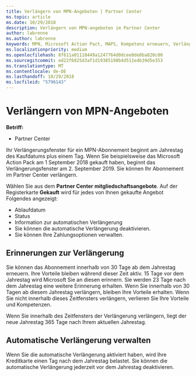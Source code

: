 ```yaml
---
title: Verlängern von MPN-Angeboten | Partner Center
ms.topic: article
ms.date: 10/29/2018
description: Verlängern von MPN-angeboten im Partner Center
author: labrenne
ms.author: labrenne
keywords: MPN, Microsoft Action Pact, MAPS, Kompetenz erneuern, Verlängerungsdatum
ms.localizationpriority: medium
ms.openlocfilehash: 8f611a01118449a1247764d0dcee0de8ba820c00
ms.sourcegitcommit: ed22f6825d3af1d19385198b4d511e4b39d5e353
ms.translationtype: MT
ms.contentlocale: de-DE
ms.lasthandoff: 10/29/2018
ms.locfileid: "5796143"
---
```

# <a name="renew-your-mpn-offers"></a>Verlängern von MPN-Angeboten

**Betriff:**

- Partner Center

Ihr Verlängerungsfenster für ein MPN-Abonnement beginnt am Jahrestag des Kaufdatums plus einem Tag. Wenn Sie beispielsweise das Microsoft Action Pack am 1 September 2018 gekauft haben, beginnt das Verlängerungsfenster am 2. September 2019. Sie können Ihr Abonnement im Partner Center verlängern.

Wählen Sie aus dem **Partner Center** **mitgliedschaftsangebote**.
Auf der Registerkarte **Gekauft** wird für jedes von Ihnen gekaufte Angebot Folgendes angezeigt:

- Ablaufdatum
- Status
- Information zur automatischen Verlängerung
- Sie können die automatische Verlängerung deaktivieren.
- Sie können Ihre Zahlungsoptionen verwalten.

## <a name="renewal-reminders"></a>Erinnerungen zur Verlängerung

Sie können das Abonnement innerhalb von 30 Tage ab dem Jahrestag erneuern. Ihre Vorteile bleiben während dieser Zeit aktiv. 15 Tage vor dem Jahrestag wird Microsoft Sie an diesen erinnern. Sie werden 23 Tage nach dem Jahrestag eine weitere Erinnerung erhalten. Wenn Sie innerhalb von 30 Tagen ab diesem Jahrestag verlängern, bleiben Ihre Vorteile erhalten. Wenn Sie nicht innerhalb dieses Zeitfensters verlängern, verlieren Sie Ihre Vorteile und Kompetenzen.

Wenn Sie innerhalb des Zeitfensters der Verlängerung verlängern, liegt der neue Jahrestag 365 Tage nach Ihrem aktuellen Jahrestag.

## <a name="manage-auto-renewal"></a>Automatische Verlängerung verwalten

Wenn Sie die automatische Verlängerung aktiviert haben, wird Ihre Kreditkarte einen Tag nach dem Jahrestag belastet. Sie können die automatische Verlängerung jederzeit vor dem Jahrestag deaktivieren.